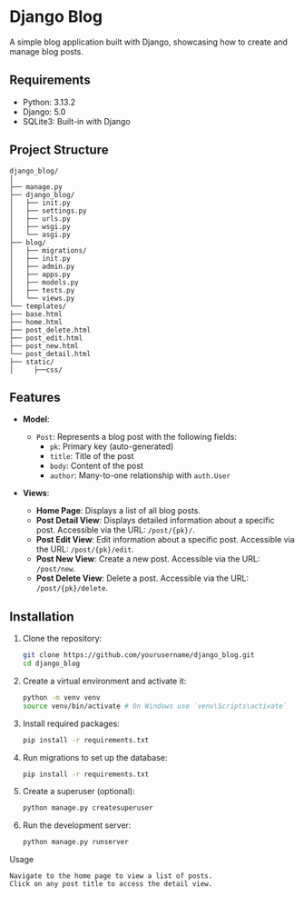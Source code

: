 # Django Blog

A simple blog application built with Django, showcasing how to create and manage blog posts.

## Requirements

- Python: 3.13.2
- Django: 5.0
- SQLite3: Built-in with Django

## Project Structure
```
django_blog/
│
├── manage.py
├── django_blog/
│   ├── init.py
│   ├── settings.py
│   ├── urls.py
│   ├── wsgi.py
│   └── asgi.py
├── blog/
│   ├── migrations/
│   ├── init.py
│   ├── admin.py
│   ├── apps.py
│   ├── models.py
│   ├── tests.py
│   └── views.py
└── templates/
├── base.html
├── home.html
├── post_delete.html
├── post_edit.html
├── post_new.html
└── post_detail.html
├── static/
│     ├──css/
```

## Features

- **Model**:
    - `Post`: Represents a blog post with the following fields:
        - `pk`: Primary key (auto-generated)
        - `title`: Title of the post
        - `body`: Content of the post
        - `author`: Many-to-one relationship with `auth.User`

- **Views**:
    - **Home Page**: Displays a list of all blog posts.
    - **Post Detail View**: Displays detailed information about a specific post. Accessible via the URL: `/post/{pk}/`.
    - **Post Edit View**: Edit information about a specific post. Accessible via the URL: `/post/{pk}/edit`.
    - **Post New View**: Create a new post. Accessible via the URL: `/post/new`.
    - **Post Delete View**: Delete a post. Accessible via the URL: `/post/{pk}/delete`.

## Installation

1. Clone the repository:
   ```bash
   git clone https://github.com/yourusername/django_blog.git
   cd django_blog
   
2. Create a virtual environment and activate it:
   ```bash
   python -m venv venv
   source venv/bin/activate # On Windows use `venv\Scripts\activate`
   
3. Install required packages:
    ```bash
   pip install -r requirements.txt

4. Run migrations to set up the database:
    ```bash
   pip install -r requirements.txt

5. Create a superuser (optional):
    ```bash
   python manage.py createsuperuser

6. Run the development server:
    ```bash
   python manage.py runserver

Usage

    Navigate to the home page to view a list of posts.
    Click on any post title to access the detail view.
